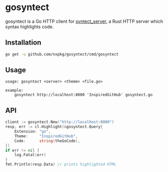 # gosyntect

gosyntect is a Go HTTP client for [syntect_server](https://github.com/nxpkg/syntect_server), a Rust HTTP server which syntax highlights code.

## Installation

```Bash
go get -u github.com/nxpkg/gosyntect/cmd/gosyntect
```

## Usage

```
usage: gosyntect <server> <theme> <file.go>

example:
	gosyntect http://localhost:8000 'InspiredGitHub' gosyntect.go
```

## API

```Go
client := gosyntect.New("http://localhost:8000")
resp, err := cl.Highlight(&gosyntect.Query{
	Extension: "go",
	Theme:     "InspiredGitHub",
	Code:      string(theGoCode),
})
if err != nil {
	log.Fatal(err)
}
fmt.Println(resp.Data) // prints highlighted HTML
```
